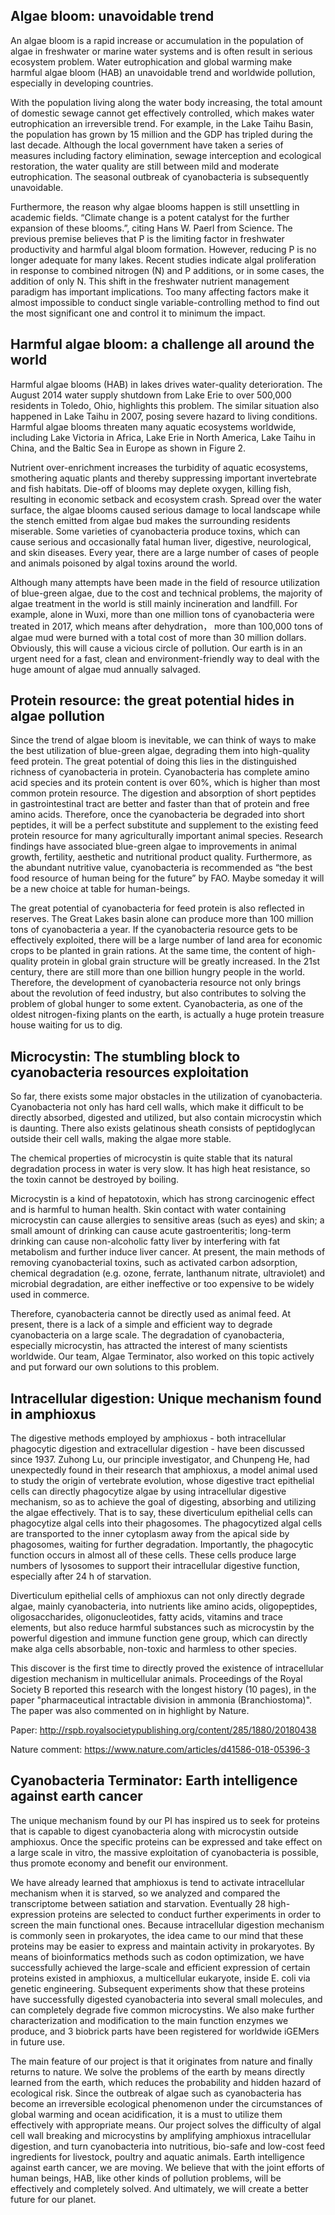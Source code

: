 ## Algae bloom: unavoidable trend

An algae bloom is a rapid increase or accumulation in the population of algae in freshwater or marine water systems and is often result in serious ecosystem problem. Water eutrophication and global warming make harmful algae bloom (HAB) an unavoidable trend and worldwide pollution, especially in developing countries.

With the population living along the water body increasing, the total amount of domestic sewage cannot get effectively controlled, which makes water eutrophication an irreversible trend. For example, in the Lake Taihu Basin, the population has grown by 15 million and the GDP has tripled during the last decade. Although the local government have taken a series of measures including factory elimination, sewage interception and ecological restoration, the water quality are still between mild and moderate eutrophication. The seasonal outbreak of cyanobacteria is subsequently unavoidable.

Furthermore, the reason why algae blooms happen is still unsettling in academic fields. “Climate change is a potent catalyst for the further expansion of these blooms.”, citing Hans W. Paerl from Science. The previous premise believes that P is the limiting factor in freshwater productivity and harmful algal bloom formation. However, reducing P is no longer adequate for many lakes. Recent studies indicate algal proliferation in response to combined nitrogen (N) and P additions, or in some cases, the addition of only N. This shift in the freshwater nutrient management paradigm has important implications. Too many affecting factors make it almost impossible to conduct single variable-controlling method to find out the most significant one and control it to minimum the impact.

## Harmful algae bloom: a challenge all around the world

Harmful algae blooms (HAB) in lakes drives water-quality deterioration. The August 2014 water supply shutdown from Lake Erie to over 500,000 residents in Toledo, Ohio, highlights this problem. The similar situation also happened in Lake Taihu in 2007, posing severe hazard to living conditions. Harmful algae blooms threaten many aquatic ecosystems worldwide, including Lake Victoria in Africa, Lake Erie in North America, Lake Taihu in China, and the Baltic Sea in Europe as shown in Figure 2.

Nutrient over-enrichment increases the turbidity of aquatic ecosystems, smothering aquatic plants and thereby suppressing important invertebrate and fish habitats. Die-off of blooms may deplete oxygen, killing fish, resulting in economic setback and ecosystem crash. Spread over the water surface, the algae blooms caused serious damage to local landscape while the stench emitted from algae bud makes the surrounding residents miserable. Some varieties of cyanobacteria produce toxins, which can cause serious and occasionally fatal human liver, digestive, neurological, and skin diseases. Every year, there are a large number of cases of people and animals poisoned by algal toxins around the world.

Although many attempts have been made in the field of resource utilization of blue-green algae, due to the cost and technical problems, the majority of algae treatment in the world is still mainly incineration and landfill. For example, alone in Wuxi, more than one million tons of cyanobacteria were treated in 2017, which means after dehydration， more than 100,000 tons of algae mud were burned with a total cost of more than 30 million dollars. Obviously, this will cause a vicious circle of pollution. Our earth is in an urgent need for a fast, clean and environment-friendly way to deal with the huge amount of algae mud annually salvaged.

## Protein resource: the great potential hides in algae pollution

Since the trend of algae bloom is inevitable, we can think of ways to make the best utilization of blue-green algae, degrading them into high-quality feed protein. The great potential of doing this lies in the distinguished richness of cyanobacteria in protein. Cyanobacteria has complete amino acid species and its protein content is over 60%, which is higher than most common protein resource. The digestion and absorption of short peptides in gastrointestinal tract are better and faster than that of protein and free amino acids. Therefore, once the cyanobacteria be degraded into short peptides, it will be a perfect substitute and supplement to the existing feed protein resource for many agriculturally important animal species. Research findings have associated blue-green algae to improvements in animal growth, fertility, aesthetic and nutritional product quality. Furthermore, as the abundant nutritive value, cyanobacteria is recommended as “the best food resource of human being for the future” by FAO. Maybe someday it will be a new choice at table for human-beings.

The great potential of cyanobacteria for feed protein is also reflected in reserves. The Great Lakes basin alone can produce more than 100 million tons of cyanobacteria a year. If the cyanobacteria resource gets to be effectively exploited, there will be a large number of land area for economic crops to be planted in grain rations. At the same time, the content of high-quality protein in global grain structure will be greatly increased. In the 21st century, there are still more than one billion hungry people in the world. Therefore, the development of cyanobacteria resource not only brings about the revolution of feed industry, but also contributes to solving the problem of global hunger to some extent. Cyanobacteria, as one of the oldest nitrogen-fixing plants on the earth, is actually a huge protein treasure house waiting for us to dig.

## Microcystin: The stumbling block to cyanobacteria resources exploitation

So far, there exists some major obstacles in the utilization of cyanobacteria. Cyanobacteria not only has hard cell walls, which make it difficult to be directly absorbed, digested and utilized, but also contain microcystin which is daunting. There also exists gelatinous sheath consists of peptidoglycan outside their cell walls, making the algae more stable.

The chemical properties of microcystin is quite stable that its natural degradation process in water is very slow. It has high heat resistance, so the toxin cannot be destroyed by boiling.

Microcystin is a kind of hepatotoxin, which has strong carcinogenic effect and is harmful to human health. Skin contact with water containing microcystin can cause allergies to sensitive areas (such as eyes) and skin; a small amount of drinking can cause acute gastroenteritis; long-term drinking can cause non-alcoholic fatty liver by interfering with fat metabolism and further induce liver cancer. At present, the main methods of removing cyanobacterial toxins, such as activated carbon adsorption, chemical degradation (e.g. ozone, ferrate, lanthanum nitrate, ultraviolet) and microbial degradation, are either ineffective or too expensive to be widely used in commerce.

Therefore, cyanobacteria cannot be directly used as animal feed. At present, there is a lack of a simple and efficient way to degrade cyanobacteria on a large scale. The degradation of cyanobacteria, especially microcystin, has attracted the interest of many scientists worldwide. Our team, Algae Terminator, also worked on this topic actively and put forward our own solutions to this problem.

## Intracellular digestion: Unique mechanism found in amphioxus

The digestive methods employed by amphioxus - both intracellular phagocytic digestion and extracellular digestion - have been discussed since 1937. Zuhong Lu, our principle investigator, and Chunpeng He, had unexpectedly found in their research that amphioxus, a model animal used to study the origin of vertebrate evolution, whose digestive tract epithelial cells can directly phagocytize algae by using intracellular digestive mechanism, so as to achieve the goal of digesting, absorbing and utilizing the algae effectively. That is to say, these diverticulum epithelial cells can phagocytize algal cells into their phagosomes. The phagocytized algal cells are transported to the inner cytoplasm away from the apical side by phagosomes, waiting for further degradation. Importantly, the phagocytic function occurs in almost all of these cells. These cells produce large numbers of lysosomes to support their intracellular digestive function, especially after 24 h of starvation.

Diverticulum epithelial cells of amphioxus can not only directly degrade algae, mainly cyanobacteria, into nutrients like amino acids, oligopeptides, oligosaccharides, oligonucleotides, fatty acids, vitamins and trace elements, but also reduce harmful substances such as microcystin by the powerful digestion and immune function gene group, which can directly make alga cells absorbable, non-toxic and harmless to other species.

This discover is the first time to directly proved the existence of intracellular digestion mechanism in multicellular animals. Proceedings of the Royal Society B reported this research with the longest history (10 pages), in the paper "pharmaceutical intractable division in ammonia (Branchiostoma)". The paper was also commented on in highlight by Nature.

Paper: http://rspb.royalsocietypublishing.org/content/285/1880/20180438

Nature comment: https://www.nature.com/articles/d41586-018-05396-3

## Cyanobacteria Terminator: Earth intelligence against earth cancer

The unique mechanism found by our PI has inspired us to seek for proteins that is capable to digest cyanobacteria along with microcystin outside amphioxus. Once the specific proteins can be expressed and take effect on a large scale in vitro, the massive exploitation of cyanobacteria is possible, thus promote economy and benefit our environment.

We have already learned that amphioxus is tend to activate intracellular mechanism when it is starved, so we analyzed and compared the transcriptome between satiation and starvation. Eventually 28 high-expression proteins are selected to conduct further experiments in order to screen the main functional ones. Because intracellular digestion mechanism is commonly seen in prokaryotes, the idea came to our mind that these proteins may be easier to express and maintain activity in prokaryotes. By means of bioinformatics methods such as codon optimization, we have successfully achieved the large-scale and efficient expression of certain proteins existed in amphioxus, a multicellular eukaryote, inside E. coli via genetic engineering. Subsequent experiments show that these proteins have successfully digested cyanobacteria into several small molecules, and can completely degrade five common microcystins. We also make further characterization and modification to the main function enzymes we produce, and 3 biobrick parts have been registered for worldwide iGEMers in future use.

The main feature of our project is that it originates from nature and finally returns to nature. We solve the problems of the earth by means directly learned from the earth, which reduces the probability and hidden hazard of ecological risk. Since the outbreak of algae such as cyanobacteria has become an irreversible ecological phenomenon under the circumstances of global warming and ocean acidification, it is a must to utilize them effectively with appropriate means. Our project solves the difficulty of algal cell wall breaking and microcystins by amplifying amphioxus intracellular digestion, and turn cyanobacteria into nutritious, bio-safe and low-cost feed ingredients for livestock, poultry and aquatic animals. Earth intelligence against earth cancer, we are moving. We believe that with the joint efforts of human beings, HAB, like other kinds of pollution problems, will be effectively and completely solved. And ultimately, we will create a better future for our planet.
